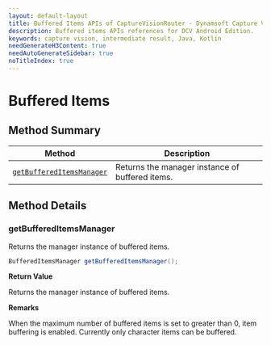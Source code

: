```yaml
---
layout: default-layout
title: Buffered Items APIs of CaptureVisionRouter - Dynamsoft Capture Vision Router Module Android Edition API Reference
description: Buffered items APIs references for DCV Android Edition.
keywords: capture vision, intermediate result, Java, Kotlin
needGenerateH3Content: true
needAutoGenerateSidebar: true
noTitleIndex: true
---
```


# Buffered Items

## Method Summary

| Method | Description |
|------- |-------------|
| [`getBufferedItemsManager`](#getbuffereditemsmanager) | Returns the manager instance of buffered items. |

## Method Details

### getBufferedItemsManager

Returns the manager instance of buffered items.

```java
BufferedItemsManager getBufferedItemsManager();
```

**Return Value**

Returns the manager instance of buffered items.

**Remarks**

When the maximum number of buffered items is set to greater than 0, item buffering is enabled. Currently only character items can be buffered.
